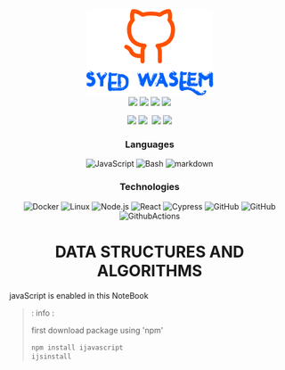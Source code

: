 <p align="center" >
<div align="center" >
<img src="https://github.com/waseemofficial/DSA_Python/blob/main/Images/github_logo_blue.png"/>
</div>

<div align="center">
<a href="https://github.com/waseemofficial">
<img src="https://img.shields.io/badge/syed-waseem-93b023?&style=for-the-badge&logo=&logoColor=white"/></a>
<img src="https://img.shields.io/badge/github-%23181717.svg?style=for-the-badge&logo=github&logoColor=white"/>
<img src="https://img.shields.io/badge/Visual%20Studio%20Code-0078d7.svg?style=for-the-badge&logo=visual-studio-code&logoColor=white"/>
<img src="https://img.shields.io/badge/markdown-%23000000.svg?style=for-the-badge&logo=markdown&logoColor=white"/>
</div>
</p>


<div align="center">
<img src="https://img.shields.io/github/license/waseemofficial/DSA_js.svg?style=flat"/> <img src="https://img.shields.io/github/stars/waseemofficial/DSA_js.svg?colorB=orange&style=flat"/> <img sec="https://img.shields.io/github/languages/top/waseemofficial/DSA_js.svg?style=flat"/> <img src="https://img.shields.io/github/languages/code-size/waseemofficial/DSA_js.svg?style=flat"/> <img src="https://img.shields.io/github/issues-raw/waseemofficial/DSA_js.svg?style=flat" />
</div>

<div align="center"> 

### Languages

![JavaScript](https://img.shields.io/badge/-JavaScript-000?&logo=JavaScript)
![Bash](https://img.shields.io/badge/-Bash-000?&logo=gnu-bash&logoColor=white)
![markdown](https://img.shields.io/badge/-markdown-000?&logo=markdown)



### Technologies

![Docker](https://img.shields.io/badge/-Docker-000?&logo=Docker)
![Linux](https://img.shields.io/badge/-Linux-000?&logo=Linux)
![Node.js](https://img.shields.io/badge/-Node.js-000?&logo=node.js)
![React](https://img.shields.io/badge/-React-000?&logo=React)
![Cypress](https://img.shields.io/badge/-Cypress-000?&logo=Cypress)
![GitHub](https://img.shields.io/badge/-GitHub-000?&logo=GitHub)
![GitHub](https://img.shields.io/badge/-Regex-000?&logo=Regex)
![GithubActions](https://img.shields.io/badge/-GithubActions-000?&logo=GithubActions)
</div>

<div align="center">
 
# DATA STRUCTURES AND ALGORITHMS

</div>

javaScript is enabled in this NoteBook

> : info :
>
>first download package using 'npm'
>```cmd
>npm install ijavascript
>ijsinstall
>```